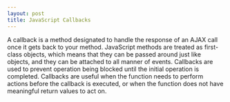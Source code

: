 ```yaml
---
layout: post
title: JavaScript Callbacks
---
```

A callback is a method designated to handle the response of an AJAX call once it gets back to your method.
JavaScript methods are treated as first-class objects, which means that they can be passed around just like objects, and they can be attached to all manner of events.
Callbacks are used to prevent operation being blocked until the initial operation is completed.
Callbacks are useful when the function needs to perform actions before the callback is executed, or when the function does not have meaningful return values to act on.